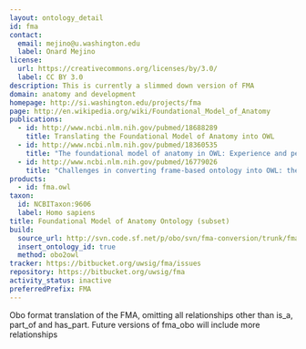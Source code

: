 ```yaml
---
layout: ontology_detail
id: fma
contact:
  email: mejino@u.washington.edu
  label: Onard Mejino
license:
  url: https://creativecommons.org/licenses/by/3.0/
  label: CC BY 3.0
description: This is currently a slimmed down version of FMA
domain: anatomy and development
homepage: http://si.washington.edu/projects/fma
page: http://en.wikipedia.org/wiki/Foundational_Model_of_Anatomy
publications:
  - id: http://www.ncbi.nlm.nih.gov/pubmed/18688289
    title: Translating the Foundational Model of Anatomy into OWL
  - id: http://www.ncbi.nlm.nih.gov/pubmed/18360535
    title: "The foundational model of anatomy in OWL: Experience and perspectives"
  - id: http://www.ncbi.nlm.nih.gov/pubmed/16779026
    title: "Challenges in converting frame-based ontology into OWL: the Foundational Model of Anatomy case-study"
products:
  - id: fma.owl
taxon:
  id: NCBITaxon:9606
  label: Homo sapiens
title: Foundational Model of Anatomy Ontology (subset)
build:
  source_url: http://svn.code.sf.net/p/obo/svn/fma-conversion/trunk/fma2_obo.obo
  insert_ontology_id: true
  method: obo2owl
tracker: https://bitbucket.org/uwsig/fma/issues
repository: https://bitbucket.org/uwsig/fma
activity_status: inactive
preferredPrefix: FMA
---
```


Obo format translation of the FMA, omitting all relationships other than is_a, part_of and has_part. Future versions of fma_obo will include more relationships

